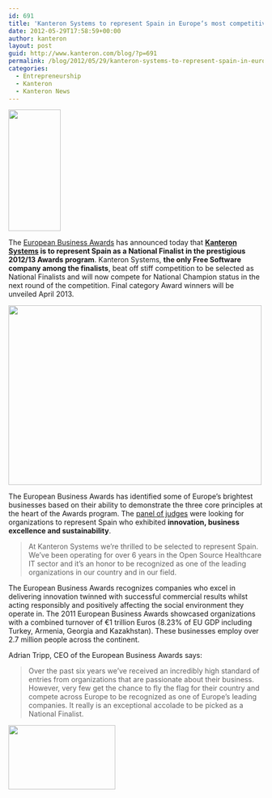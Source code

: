 ```yaml
---
id: 691
title: 'Kanteron Systems to represent Spain in Europe‘s most competitive business awards'
date: 2012-05-29T17:58:59+00:00
author: kanteron
layout: post
guid: http://www.kanteron.com/blog/?p=691
permalink: /blog/2012/05/29/kanteron-systems-to-represent-spain-in-europes-most-competitive-business-awards/
categories:
  - Entrepreneurship
  - Kanteron
  - Kanteron News
---
```

<img class="aligncenter" title="EBA National Finalist logo" src="http://farm9.staticflickr.com/8150/7295934986_760327d922_m.jpg" alt="" width="103" height="240" />

The <a title="http://www.businessawardseurope.com" href="http://www.businessawardseurope.com" target="_blank">European Business Awards</a> has announced today that **<a title="http://www.kanteron.com" href="http://www.kanteron.com" target="_blank">Kanteron Systems</a> is to represent Spain as a National Finalist in the prestigious 2012/13 Awards program**. Kanteron Systems, **the only Free Software company among the finalists**, beat off stiff competition to be selected as National Finalists and will now compete for National Champion status in the next round of the competition. Final category Award winners will be unveiled April 2013.

<img class="aligncenter" title="certificate" src="http://farm9.staticflickr.com/8007/7366529020_731548f469.jpg" alt="" width="500" height="355" />

The European Business Awards has identified some of Europe’s brightest businesses based on their ability to demonstrate the three core principles at the heart of the Awards program. The <a title="http://www.businessawardseurope.com/judges" href="http://www.businessawardseurope.com/judges" target="_blank">panel of judges</a> were looking for organizations to represent Spain who exhibited **innovation, business excellence and sustainability**.

> At Kanteron Systems we’re thrilled to be selected to represent Spain. We’ve been operating for over 6 years in the Open Source Healthcare IT sector and it’s an honor to be recognized as one of the leading organizations in our country and in our field.

The European Business Awards recognizes companies who excel in delivering innovation twinned with successful commercial results whilst acting responsibly and positively affecting the social environment they operate in. The 2011 European Business Awards showcased organizations with a combined turnover of €1 trillion Euros (8.23% of EU GDP including Turkey, Armenia, Georgia and Kazakhstan). These businesses employ over 2.7 million people across the continent.

Adrian Tripp, CEO of the European Business Awards says:

> Over the past six years we’ve received an incredibly high standard of entries from organizations that are passionate about their business. However, very few get the chance to fly the flag for their country and compete across Europe to be recognized as one of Europe’s leading companies. It really is an exceptional accolade to be picked as a National Finalist.

<img class="aligncenter" title="EBA logo" src="http://www.businessawardseurope.com/images/header/eba-logo.png" alt="" width="211" height="127" />